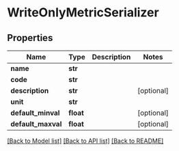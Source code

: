 # WriteOnlyMetricSerializer

## Properties
Name | Type | Description | Notes
------------ | ------------- | ------------- | -------------
**name** | **str** |  | 
**code** | **str** |  | 
**description** | **str** |  | [optional] 
**unit** | **str** |  | 
**default_minval** | **float** |  | [optional] 
**default_maxval** | **float** |  | [optional] 

[[Back to Model list]](../README.md#documentation-for-models) [[Back to API list]](../README.md#documentation-for-api-endpoints) [[Back to README]](../README.md)


